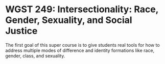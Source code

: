 # WGST 249: Intersectionality: Race, Gender, Sexuality, and Social Justice

The first goal of this super course is to give students real tools for how to address multiple modes of difference and identity formations like race, gender, class, and sexuality.